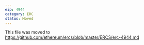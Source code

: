 ```yaml
---
eip: 4944
category: ERC
status: Moved
---
```


This file was moved to https://github.com/ethereum/ercs/blob/master/ERCS/erc-4944.md
